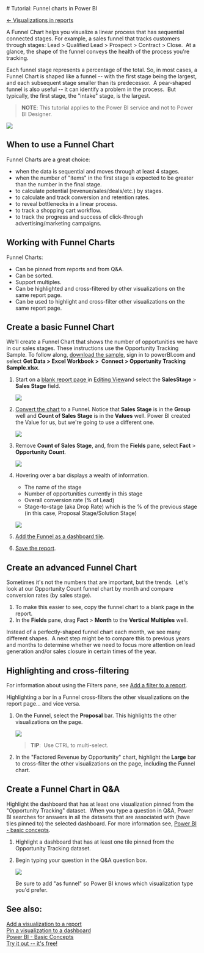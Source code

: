 <properties pageTitle="Tutorial: Funnel charts in Power BI" description="Tutorial: Funnel charts in Power BI" services="powerbi" documentationCenter="" authors="v-anpasi" manager="mblythe" editor=""/>
<tags ms.service="powerbi" ms.devlang="NA" ms.topic="article" ms.tgt_pltfrm="NA" ms.workload="powerbi" ms.date="06/26/2015" ms.author="v-anpasi"/>
# Tutorial: Funnel charts in Power BI

[← Visualizations in reports](https://support.powerbi.com/knowledgebase/topics/65160-visualizations-in-reports)
 
A Funnel Chart helps you visualize a linear process that has sequential connected stages. For example, a sales funnel that tracks customers through stages: Lead \> Qualified Lead \> Prospect \> Contract \> Close.  At a glance, the shape of the funnel conveys the health of the process you're tracking.

Each funnel stage represents a percentage of the total. So, in most cases, a Funnel Chart is shaped like a funnel -- with the first stage being the largest, and each subsequent stage smaller than its predecessor.  A pear-shaped funnel is also useful -- it can identify a problem in the process.  But typically, the first stage, the "intake" stage, is the largest.

 > **NOTE**: This tutorial applies to the Power BI service and not to Power BI Designer. 

![](media/powerbi-service-tutorial-funnel-charts/funnel-plain.png)  
## When to use a Funnel Chart

Funnel Charts are a great choice:

-   when the data is sequential and moves through at least 4 stages.
-   when the number of "items" in the first stage is expected to be greater than the number in the final stage.
-   to calculate potential (revenue/sales/deals/etc.) by stages.
-   to calculate and track conversion and retention rates.
-   to reveal bottlenecks in a linear process.
-   to track a shopping cart workflow.
-   to track the progress and success of click-through advertising/marketing campaigns.

## Working with Funnel Charts

Funnel Charts:

-   Can be pinned from reports and from Q&A.
-   Can be sorted.
-   Support multiples.
-   Can be highlighted and cross-filtered by other visualizations on the same report page.
-   Can be used to highlight and cross-filter other visualizations on the same report page.

## Create a basic Funnel Chart

We'll create a Funnel Chart that shows the number of opportunities we have in our sales stages.
These instructions use the Opportunity Tracking Sample. To follow along, [download the sample](http://support.powerbi.com/knowledgebase/articles/514904-download-samples), sign in to powerBI.com and select **Get Data \> Excel Workbook \>  Connect \> Opportunity Tracking Sample**.**xlsx**.

1.  Start on a [blank report page ](http://support.powerbi.com/knowledgebase/articles/474804-add-a-page-to-a-power-bi-report)in [Editing View](http://support.powerbi.com/knowledgebase/articles/443094-edit-a-report)and select the **SalesStage** \> **Sales Stage** field.  

    ![](media/powerbi-service-tutorial-funnel-charts/FunnelSelectField.png)  
2.  [Convert the chart](http://support.powerbi.com/knowledgebase/articles/444663-change-the-type-of-visualization-in-a-report) to a Funnel. Notice that **Sales Stage** is in the **Group** well and **Count of Sales Stage** is in the **Values** well. Power BI created the Value for us, but we're going to use a different one. 

    ![](media/powerbi-service-tutorial-funnel-charts/FunnelConvertTo.png)  
3. Remove **Count of Sales Stage**, and, from the **Fields** pane, select **Fact** \> **Opportunity Count**.

    ![](media/powerbi-service-tutorial-funnel-charts/funnelFinal.png)  
4.  Hovering over a bar displays a wealth of information.
    -   The name of the stage
    -   Number of opportunities currently in this stage
    -   Overall conversion rate (% of Lead) 
    -   Stage-to-stage (aka Drop Rate) which is the % of the previous stage (in this case, Proposal Stage/Solution Stage)

    ![](media/powerbi-service-tutorial-funnel-charts/funnelHover.png)

5.  [Add the Funnel as a dashboard tile](http://support.powerbi.com/knowledgebase/articles/425669-tiles-in-power-bi). 

6.  [Save the report](http://support.powerbi.com/knowledgebase/articles/444112-save-a-report).

## Create an advanced Funnel Chart

Sometimes it's not the numbers that are important, but the trends.  Let's look at our Opportunity Count funnel chart by month and compare conversion rates (by sales stage).

1.  To make this easier to see, copy the funnel chart to a blank page in the report.
2.  In the **Fields** pane, drag **Fact** \> **Month** to the **Vertical Multiples** well.

Instead of a perfectly-shaped funnel chart each month, we see many different shapes.  A next step might be to compare this to previous years and months to determine whether we need to focus more attention on lead generation and/or sales closure in certain times of the year. 


## Highlighting and cross-filtering

For information about using the Filters pane, see [Add a filter to a report](http://support.powerbi.com/knowledgebase/articles/464704-add-a-filter-to-a-report).

Highlighting a bar in a Funnel cross-filters the other visualizations on the report page... and vice versa.

1.  On the Funnel, select the **Proposal** bar. This highlights the other visualizations on the page. 
    
    ![](media/powerbi-service-tutorial-funnel-charts/FunnelChartNoOwl.gif)
    > **TIP**:  Use CTRL to multi-select. 
    
2.  In the "Factored Revenue by Opportunity" chart, highlight the **Large** bar to cross-filter the other visualizations on the page, including the Funnel chart.
    

## Create a Funnel Chart in Q&A

Highlight the dashboard that has at least one visualization pinned from the "Opportunity Tracking" dataset.  When you type a question in Q&A, Power BI searches for answers in all the datasets that are associated with (have tiles pinned to) the selected dashboard. For more information see, [Power BI - basic concepts](http://support.powerbi.com/knowledgebase/articles/487029).

1.  Highlight a dashboard that has at least one tile pinned from the Opportunity Tracking dataset.
2.  Begin typing your question in the Q&A question box.

    ![](media/powerbi-service-tutorial-funnel-charts/funnelFromQnA.png)

    Be sure to add "as funnel" so Power BI knows which visualization type you'd prefer.

## See also:

[Add a visualization to a report](https://powerbi.uservoice.com/knowledgebase/articles/441777)  
[Pin a visualization to a dashboard](http://support.powerbi.com/knowledgebase/articles/430323-pin-a-tile-to-a-dashboard-from-a-report)  
[Power BI - Basic Concepts](http://support.powerbi.com/knowledgebase/articles/487029-power-bi-preview-basic-concepts)  
[Try it out -- it's free!](https://powerbi.com/)